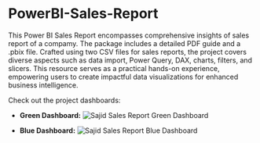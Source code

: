 # PowerBI-Sales-Report
This Power BI Sales Report encompasses comprehensive insights of sales report of a compamy. The package includes a detailed PDF guide and a .pbix file. Crafted using two CSV files for sales reports, the project covers diverse aspects such as data import, Power Query, DAX, charts, filters, and slicers. This resource serves as a practical hands-on experience, empowering users to create impactful data visualizations for enhanced business intelligence.

Check out the project dashboards:

- **Green Dashboard:** ![Sajid Sales Report Green Dashboard](https://github.com/sajidkhan2067/PowerBI-Sales-Report/assets/8274006/72f85382-8844-4cb4-905e-769e653cc7a3)

- **Blue Dashboard:**  ![Sajid Sales Report Blue Dashboard](https://github.com/sajidkhan2067/PowerBI-Sales-Report/assets/8274006/4a5d0d8a-2c0e-4f7e-9b6d-3d1a0be1672e)



